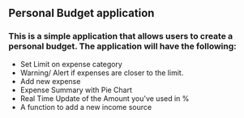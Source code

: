 ## Personal Budget application
 ### This is a simple application that allows users to create a personal budget. The application will have the following:
 - Set Limit on expense category
 - Warning/ Alert if expenses are closer to the limit.
 - Add new expense
 - Expense Summary with Pie Chart
 - Real Time Update of the Amount you've used in %
 - A function to add a new income source

